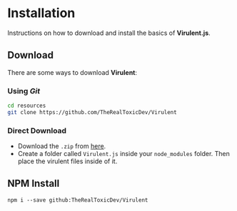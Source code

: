 # Installation

Instructions on how to download and install the basics of **Virulent.js**.

## Download
There are some ways to download **Virulent**:

### Using *Git*
```bash
cd resources
git clone https://github.com/TheRealToxicDev/Virulent
```

### Direct Download
- Download the `.zip` from <span style="color: #ff5733">[here](https://github.com/TheRealToxicDev/Virulent/releases/latest)</span>.
- Create a folder called `Virulent.js` inside your `node_modules` folder. Then place the virulent files inside of it.


## NPM Install
```
npm i --save github:TheRealToxicDev/Virulent
```
